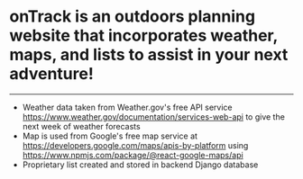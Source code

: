 
# onTrack is an outdoors planning website that incorporates weather, maps, and lists to assist in your next adventure!
---
- Weather data taken from Weather.gov's free API service https://www.weather.gov/documentation/services-web-api to give the next week of weather forecasts
- Map is used from Google's free map service at https://developers.google.com/maps/apis-by-platform using https://www.npmjs.com/package/@react-google-maps/api
- Proprietary list created and stored in backend Django database
